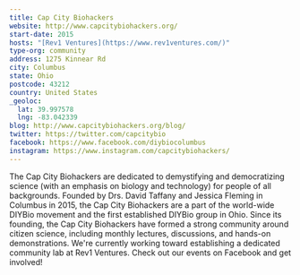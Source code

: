 ```yaml
---
title: Cap City Biohackers
website: http://www.capcitybiohackers.org/
start-date: 2015
hosts: "[Rev1 Ventures](https://www.rev1ventures.com/)"
type-org: community
address: 1275 Kinnear Rd
city: Columbus
state: Ohio
postcode: 43212
country: United States
_geoloc:
  lat: 39.997578
  lng: -83.042339
blog: http://www.capcitybiohackers.org/blog/
twitter: https://twitter.com/capcitybio
facebook: https://www.facebook.com/diybiocolumbus
instagram: https://www.instagram.com/capcitybiohackers/
---
```


The Cap City Biohackers are dedicated to demystifying and democratizing science (with an emphasis on biology and technology) for people of all backgrounds. Founded by Drs. David Taffany and Jessica Fleming in Columbus in 2015, the Cap City Biohackers are a part of the world-wide DIYBio movement and the first established DIYBio group in Ohio. Since its founding, the Cap City Biohackers have formed a strong community around citizen science, including monthly lectures, discussions, and hands-on demonstrations. We're currently working toward establishing a dedicated community lab at Rev1 Ventures. Check out our events on Facebook and get involved!

